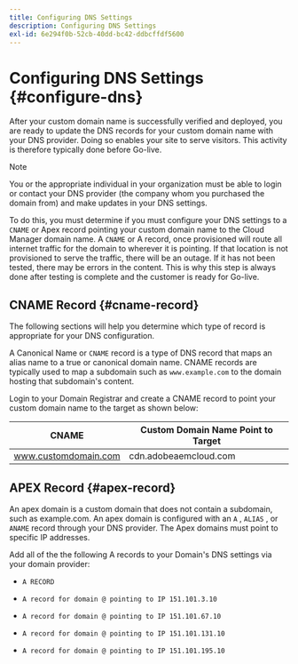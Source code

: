 ```yaml
---
title: Configuring DNS Settings 
description: Configuring DNS Settings
exl-id: 6e294f0b-52cb-40dd-bc42-ddbcffdf5600
---
```

# Configuring DNS Settings {#configure-dns}

After your custom domain name is successfully verified and deployed, you are ready to update the DNS records for your custom domain name with your DNS provider. Doing so enables your site to serve visitors. This activity is therefore typically done before Go-live.

>[!NOTE]
>You or the appropriate individual in your organization must be able to login or contact your DNS provider (the company whom you purchased the domain from) and make updates in your DNS settings.

To do this, you must determine if you must configure your DNS settings to a `CNAME` or Apex record pointing your custom domain name to the Cloud Manager domain name. A `CNAME` or A record, once provisioned will route all internet traffic for the domain to wherever it is pointing. If that location is not provisioned to serve the traffic, there will be an outage. If it has not been tested, there may be errors in the content. This is why this step is always done after testing is complete and the customer is ready for Go-live. 

## CNAME Record {#cname-record}

The following sections will help you determine which type of record is appropriate for your DNS configuration.

A Canonical Name or `CNAME` record is a type of DNS record that maps an alias name to a true or canonical domain name. CNAME records are typically used to map a subdomain such as `www.example.com`  to the domain hosting that subdomain's content. 

Login to your Domain Registrar and create a CNAME record to point your custom domain name to the target as shown below:

|CNAME|Custom Domain Name Point to Target|
|--- |--- |
|www.customdomain.com|cdn.adobeaemcloud.com|

## APEX Record {#apex-record}

An apex domain is a custom domain that does not contain a subdomain, such as example.com. An apex domain is configured with an `A` , `ALIAS` , or `ANAME` record through your DNS provider. The Apex domains must point to specific IP addresses. 

Add all of the the following A records to your Domain's DNS settings via your domain provider:

* `A RECORD`

* `A record for domain @ pointing to IP 151.101.3.10`

* `A record for domain @ pointing to IP 151.101.67.10`

* `A record for domain @ pointing to IP 151.101.131.10`

* `A record for domain @ pointing to IP 151.101.195.10`
